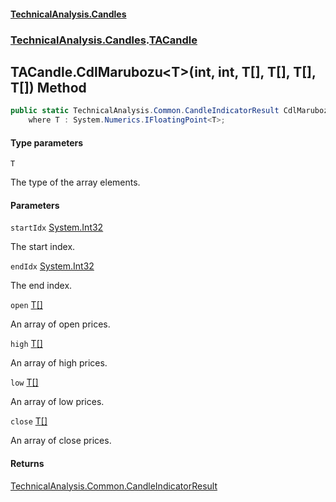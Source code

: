 #### [TechnicalAnalysis\.Candles](Atypical.TechnicalAnalysis.Candles.md 'Atypical\.TechnicalAnalysis\.Candles')
### [TechnicalAnalysis\.Candles](Atypical.TechnicalAnalysis.Candles.md#TechnicalAnalysis.Candles 'TechnicalAnalysis\.Candles').[TACandle](TACandle.md 'TechnicalAnalysis\.Candles\.TACandle')

## TACandle\.CdlMarubozu\<T\>\(int, int, T\[\], T\[\], T\[\], T\[\]\) Method

```csharp
public static TechnicalAnalysis.Common.CandleIndicatorResult CdlMarubozu<T>(int startIdx, int endIdx, T[] open, T[] high, T[] low, T[] close)
    where T : System.Numerics.IFloatingPoint<T>;
```
#### Type parameters

<a name='TechnicalAnalysis.Candles.TACandle.CdlMarubozu_T_(int,int,T[],T[],T[],T[]).T'></a>

`T`

The type of the array elements\.
#### Parameters

<a name='TechnicalAnalysis.Candles.TACandle.CdlMarubozu_T_(int,int,T[],T[],T[],T[]).startIdx'></a>

`startIdx` [System\.Int32](https://docs.microsoft.com/en-us/dotnet/api/System.Int32 'System\.Int32')

The start index\.

<a name='TechnicalAnalysis.Candles.TACandle.CdlMarubozu_T_(int,int,T[],T[],T[],T[]).endIdx'></a>

`endIdx` [System\.Int32](https://docs.microsoft.com/en-us/dotnet/api/System.Int32 'System\.Int32')

The end index\.

<a name='TechnicalAnalysis.Candles.TACandle.CdlMarubozu_T_(int,int,T[],T[],T[],T[]).open'></a>

`open` [T](TACandle.CdlMarubozu_T_(int,int,T[],T[],T[],T[]).md#TechnicalAnalysis.Candles.TACandle.CdlMarubozu_T_(int,int,T[],T[],T[],T[]).T 'TechnicalAnalysis\.Candles\.TACandle\.CdlMarubozu\<T\>\(int, int, T\[\], T\[\], T\[\], T\[\]\)\.T')[\[\]](https://docs.microsoft.com/en-us/dotnet/api/System.Array 'System\.Array')

An array of open prices\.

<a name='TechnicalAnalysis.Candles.TACandle.CdlMarubozu_T_(int,int,T[],T[],T[],T[]).high'></a>

`high` [T](TACandle.CdlMarubozu_T_(int,int,T[],T[],T[],T[]).md#TechnicalAnalysis.Candles.TACandle.CdlMarubozu_T_(int,int,T[],T[],T[],T[]).T 'TechnicalAnalysis\.Candles\.TACandle\.CdlMarubozu\<T\>\(int, int, T\[\], T\[\], T\[\], T\[\]\)\.T')[\[\]](https://docs.microsoft.com/en-us/dotnet/api/System.Array 'System\.Array')

An array of high prices\.

<a name='TechnicalAnalysis.Candles.TACandle.CdlMarubozu_T_(int,int,T[],T[],T[],T[]).low'></a>

`low` [T](TACandle.CdlMarubozu_T_(int,int,T[],T[],T[],T[]).md#TechnicalAnalysis.Candles.TACandle.CdlMarubozu_T_(int,int,T[],T[],T[],T[]).T 'TechnicalAnalysis\.Candles\.TACandle\.CdlMarubozu\<T\>\(int, int, T\[\], T\[\], T\[\], T\[\]\)\.T')[\[\]](https://docs.microsoft.com/en-us/dotnet/api/System.Array 'System\.Array')

An array of low prices\.

<a name='TechnicalAnalysis.Candles.TACandle.CdlMarubozu_T_(int,int,T[],T[],T[],T[]).close'></a>

`close` [T](TACandle.CdlMarubozu_T_(int,int,T[],T[],T[],T[]).md#TechnicalAnalysis.Candles.TACandle.CdlMarubozu_T_(int,int,T[],T[],T[],T[]).T 'TechnicalAnalysis\.Candles\.TACandle\.CdlMarubozu\<T\>\(int, int, T\[\], T\[\], T\[\], T\[\]\)\.T')[\[\]](https://docs.microsoft.com/en-us/dotnet/api/System.Array 'System\.Array')

An array of close prices\.

#### Returns
[TechnicalAnalysis\.Common\.CandleIndicatorResult](https://docs.microsoft.com/en-us/dotnet/api/TechnicalAnalysis.Common.CandleIndicatorResult 'TechnicalAnalysis\.Common\.CandleIndicatorResult')